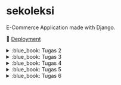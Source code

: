 # sekoleksi

E-Commerce Application made with Django.

:rocket: [Deployment](http://muhammad-vito31-sekoleksi.pbp.cs.ui.ac.id)

<details>
<summary>:blue_book: Tugas 2</summary>

## :blue_book: Tugas 2

### ➡️ Jelaskan bagaimana cara kamu mengimplementasikan _checklist_ di atas secara _step-by-step_ (bukan hanya sekadar mengikuti tutorial).

#### :one: Membuat sebuah proyek Django baru
Pembuatan proyek Django baru dilakukan dengan menjalankan perintah `django-admin startproject <nama_proyek> .` dengan `<nama_proyek>` diganti dengan nama proyek yang diinginkan, untuk proyek ini `sekoleksi`. `.` di akhir perintah menandakan bahwa proyek akan dibuat di direktori di mana perintah tersebut dijalankan.

#### :two: Membuat aplikasi dengan nama `main` pada proyek tersebut
Pembuatan aplikasi `main` pada proyek dilakukan dengan menjalankan perintah `python manage.py startapp main`. Perintah ini akan membuat subdirektori baru bernama `main`. Di dalam subdirektori tersebut, terdapat beberapa _file_ Python untuk keperluan aplikasi `main`. Perlu diperhatikan bahwa perintah tersebut hanya dapat dijalankan di dalam proyek Django yang sudah dibut.

#### :three: Melakukan _routing_ pada proyek agar dapat menjalankan aplikasi `main`
Dalam folder projek, terdapat file `urls.py`. Dalam array `urlpatterns`, tambahkan `path("", include("main.urls"))`, di mana function `include` dan `path` didapatkan dari package `django.urls`. Penambahan ini memuat _urls_ yang didefinisikan di app `main` dan mengonfigurasinya supaya dapat diakses dari proyek.

#### :four: Membuat model pada aplikasi `main` dengan nama `Product`
Pembuatan model `Product` dilakukan dengan menambahkan definisi _class_ `Product` dalam file `main/models.py`. Class `Product` akan _inherit_ class `models.Model` dengan atribut `name`, `price`, dan `description`. Nilai dari masing-masing atribut disesuaikan dengan tipe data yang dibutuhkan.

- `name` memiliki nilai `models.CharField()` karena _value_ yang disimpan berupa string.
- `price` memiliki nilai `models.IntegerField()` karena _value_ yang disimpan berupa angka.
- `description` memiliki nilai `models.TextField()` karena _value_ yang disimpan berupa string.

#### :five: Membuat sebuah fungsi pada `views.py` untuk dikembalikan ke dalam sebuah _template_ HTML yang menampilkan nama aplikasi serta nama dan kelas kamu
Membuat fungsi bernama `show_main` di file `main/views.py`. Fungsi ini mengembalikan sebuah panggilan ke fungsi `render` dari package `django.shortcuts`. Fungsi tersebut akan me-_render_ template yang berada di `main/templates/main.html` dengan menggunakan nilai-nilai yang didefinisikan di argumen ketiga yang berupa nama, npm, dan kelas.

#### :six: Membuat sebuah _routing_ pada `urls.py` aplikasi `main` untuk memetakan fungsi yang telah dibuat pada `views.py`
Dalam folder `main`, terdapat file `urls.py`. Dalam array `urlpatterns`, tambahkan `path("", show_main)` dengan fungsi `show_main` didapatkan dari file `views.py` yang sudah didefinisikan pada step 5. Dengan menambahkan panggilan ke fungsi `path` tersebut, setiap _request_ ke root URL app akan dijalankan fungsi `show_main` yang akan menampilkan nama, npm, serta kelas.

#### :seven: Melakukan _deployment_ ke PWS terhadap aplikasi yang sudah dibuat sehingga nantinya dapat diakses oleh teman-temanmu melalui Internet
Deployment ke PWS dilakukan dengan pertama membuat projek baru di PWS. Lalu, menjalankan perintah yang diberikan, yaitu `git remote add pws <url>` dan `git push main:master`. Dengan ini, PWS akan mendapatkan versi terbaru dari proyek dan dapat di-_run_.

#### :eight: Membuat sebuah `README.md` yang berisi tautan menuju aplikasi PWS yang sudah di-_deploy_, serta jawaban dari beberapa pertanyaan berikut
Membuat file `README.md` dari GitHub web dan menambahkan teks yang dibutuhkan.

### ➡️ Buatlah bagan yang berisi _request client_ ke web aplikasi berbasis Django beserta responnya dan jelaskan pada bagan tersebut kaitan antara `urls.py`, `views.py`, `models.py`, dan berkas `html`.
![image](https://github.com/user-attachments/assets/c17825ad-e24d-4cf3-a0b4-c34f8df6bdcf)

1. **Request dari Client** &mdash; Client akan melakukan request ke server yang akan di-_handle_ oleh Django, dimulai dari `urls.py` yang berada di proyek atau aplikasi yang sesuai.
2. **URL Routing** &mdash; Jika pola URL yang diminta cocok dengan salah satu pola URL di `urls.py`, Django akan mengarahkan request tersebut ke fungsi view di `views.py` yang sesuai.
3. **Penggunaan Database** &mdash; Dalam fungsi view tersebut, dapat dilakukan beberapa aksi, termasuk penggunaan database melalui `models.py`. Sebagai contoh, jika terdapat request berupa pencarian Item berdasarkan nama, `models.py` akan dipakai untuk mencari Item tersebut di database.
4. **Render Template** &mdash; Setelah data selesai diproses, `views.py` akan menggunakan template dari HTML template yang berada di folder `templates/` untuk menyusun respons. Template ini dapat diisi dengan data yang telah diproses dan variabel-variabel lain yang dibutuhkan.
5. **Response ke Client** &mdash; Setelah template HTML selesai di-_render_, Django akan mengirimkan response akhir kembali ke client berupa halaman HTML yang sudah lengkap dengan data yang diminta.

### ➡️ Jelaskan fungsi `git` dalam pengembangan perangkat lunak!
Pada dasarnya git adalah sistem kontrol versi yang digunakan untuk melacak perubahan file menggunakan _commit_. Setiap kali pengembang melakukan _commit_, Git menyimpan versi dari file saat itu, memungkinkan untuk melacak setiap perubahan yang terjadi selama pengembangan. Jika pengembang melakukan kesalahan atau ingin kembali ke versi sebelumnya, Git dengan menggunakan perintah _revert_ yang akan memulihkan versi file tertentu, seolah-olah perubahan setelahnya tidak pernah terjadi, tanpa menghapus riwayat kerja yang sudah ada.

Git memiliki fitur yang bernama _branching_ yang berfungsi untuk membuat cabang yang terpisah dari cabang utama proyek. Dengan _branching_, pengembangan fitur dapat dilakukan di cabang terpisah yang tidak mempengaruhi cabang utama proyek. Setelah fitur selesai dikembangkan dan layak untuk di-_deploy_, pengembang dapat melakukan _merge_ untuk menggabungkan cabang tersebut kembali ke cabang utama. Jika pengembangan fitur tersebut dibatalkan, cabang yang sudah dibuat dapat dihapus dan ini tidak akan mempengaruhi kode lain yang sudah ada di proyek.

Git juga dapat digunakan dengan platform Git, seperti GitHub, GitLab, atau BitBucket, yang memfasilitasi kolaborasi dalam pengembangan proyek. Platform-platform tersebut memudahkan pengembang untuk bekerja dalam tim pada proyek yang sama. Platform-platform tersebut menyediakan fitur seperti Issues untuk pelacakan _bug_ dan tugas, Pull Request untuk _review_ code dan _merge_ ke cabang utama, dan CI/CD untuk otomatisasi pengujian dan _deployment_.

### ➡️ Menurut Anda, dari semua framework yang ada, mengapa framework Django dijadikan permulaan pembelajaran pengembangan perangkat lunak?
Pertama, Django menggunakan bahasa pemrograman Python, yang populer karena kesederhanaannya. Dengan menggunakan Python, Django menjadi lebih mudah untuk dipahami sebagai permulaan dari pengembangan perangkat lunak.

Kedua, Django sudah memiliki banyak fitur bawaan, seperti otentikasi, URL _routing_, ORM, admin panel, dan form handling. Hal ini memungkinkan pengembang untuk lebih fokus pada pengembangan aplikasi dibandingkan mengatur dan membangun fitur-fitur tersebut dari nol.

Ketiga, Django memiliki komunitas aktif yang cukup besar. Komunitas tersebut memberikan banyak sumber belajar terkait Django, seperti tutorial, forum, blog, dan lain sebagainya.

### ➡️ Mengapa model pada Django disebut sebagai ORM?
Object-Relational Mapping (ORM) adalah teknik yang memetakan tabel-tabel dalam database ke objek-objek dalam suatu program, di mana objek ini adalah instance dari suatu class dalam bahasa pemrograman. Dalam konteks Django, model adalah class Python yang dipetakan ke tabel dalam database yang digunakan. Melalui model-model ini, pengembang dapat berinteraksi dengan database hanya dengan memanggil method-method yang tersedia pada class model. Django akan secara otomatis mentranslasikan metode-metode tersebut menjadi query SQL yang akan dijalankan di database. Sebagai contoh, ketika pengembang ingin menyimpan sebuah objek, Django akan mengonversi objek Python menjadi kolom dalam database. Sebaliknya, ketika pengembang ingin mendapatkan data, Django akan mengonversi kolom dalam database menjadi objek Python. Pendekatan ini menyederhanakan pengelolaan data, mengabstraksikan kompleksitas query SQL, dan mempercepat pengembangan aplikasi.
</details>

<details>
<summary>:blue_book: Tugas 3</summary>
    
## :blue_book: Tugas 3

### :arrow_right: Jelaskan mengapa kita memerlukan _data delivery_ dalam pengimplementasian sebuah platform?
_Data delivery_ penting untuk diimplementasi pada sebuah platform untuk memungkinkan terjadinya pertukaran informasi antara sistem-sistem yang terlibat. Komunikasi ini terjadi melalui protokol HTTP, di mana data dikirimkan dalam bentuk HTTP _request_ dan diterima sebagai HTTP _response_. Dalam praktiknya, _data delivery_ memungkinkan berbagai macam operasi, seperti pengiriman input dari pengguna ke _server_, pengambilan data, hingga interaksi dengan layanan eksternal.

### :arrow_right: Menurutmu, mana yang lebih baik antara XML dan JSON? Mengapa JSON lebih populer dibandingkan XML?
1. **Sintaks yang lebih sederhana** &mdash; Salah satu alasan JSON lebih populer dibandingkan XML adalah sintaksnya. Sintaks dari JSON lebih mudah dibaca dibandingkan XML. JSON menggunakan pasangan _key-value_ dengan petik dua, kurung kurawal, dan kurung siku, sedangkan XML menggunakan tag pembuka dan penutup yang membuat XML lebih sulit untuk di-_manage_.
2. **Integrasi dengan JavaScript** &mdash; JSON adalah akronim dari JavaScript Object Notation. JavaScript sendiri adalah bahasa yang digunakan untuk pengembangan web. Dengan demikian, penggunaan JSON dalam konteks pengembangan web lebih disukai karena lebih mudah untuk dipakai dengan JavaScript dengan menggunakan fungsi `JSON.parse`. Di sisi lain, XML harus menggunakan _parser_ XML tambahan yang akan menambah kompleksitas aplikasi.
3. **JSON lebih ringkas** &mdash; Seperti pada poin 1, XML menggunakan tag pembuka dan penutup, sedangkan JSON menggunakan pasangan _key-value_. Hal ini menyebabkan berkas JSON cenderung lebih kecil daripada berkas XML untuk representasi data yang sama. 

### :arrow_right: Jelaskan fungsi dari method `is_valid()` pada form Django dan mengapa kita membutuhkan method tersebut?
Method `is_valid()` pada Django digunakan untuk melakukan validasi terhadap data yang dikirim dari klien. Validasi ini perlu dilakukan untuk mengecek apakah data tersebut sudah sesuai dengan batasan dan aturan yang telah ditetapkan di form. Sebagai contoh, sebuah aplikasi menerima _field_ `harga` yang bertipe _integer_. Jika klien mengirimkan harga dalam bentuk _string_, tanpa validasi, akan terjadi berbagai error pada aplikasi yang tidak diinginkan saat aplikasi mencoba untuk memproses data tersebut.

Method `is_valid()` bertindak sebagai "penjaga gerbang" yang memastikan data yang diterima valid. Jika validasi berhasil, `is_valid()` akan mengembalikan nilai `True` dan aplikasi melanjutkan proses seperti biasa. Namun, jika validasi gagal, Django akan menyimpan pesan error yang terjadi, dan `is_valid()` akan mengembalikan nilai `False`. Dengan cara ini, error tersebut dapat ditangani dengan menampilkan pesan yang sesuai kepada klien.

### :arrow_right: Mengapa kita membutuhkan `csrf_token` saat membuat form di Django? Apa yang dapat terjadi jika kita tidak menambahkan `csrf_token` pada form Django? Bagaimana hal tersebut dapat dimanfaatkan oleh penyerang?
Penggunaan token CSRF adalah salah satu tindakan untuk mencegah terjadinya serangan CSRF. Secara sederhana, serangan CSRF adalah serangan di mana sebuah situs berbahaya memanfaatkan sesi login situs lain untuk melakukan aksi di situs tersebut tanpa sepengetahuan pengguna. Token CSRF berfungsi sebagai lapisan verifikasi tambahan yang memastikan bahwa aksi yang diterima oleh _server_ adalah permintaan yang sah dari pengguna, bukan dari situs berbahaya.

Dalam Django, setiap kali form dibuat, _server_ akan membuat token CSRF yang unik dan menanamkannya dalam form. Saat form tersebut dikirim oleh pengguna, token tersebut akan dikembalikan ke _server_. _Server_ kemudian memeriksa apakah token CSRF yang diterima adalah token sah yang sebelumnya pernah dibuat. Jika token cocok, aksi tersebut dianggap sah dan diproses. Jika token tersebut tidak cocok, permintaan akan ditolak untuk meminimalisasi potensi terjadinya serangan.

### :arrow_right: Jelaskan bagaimana cara kamu mengimplementasikan _checklist_ di atas secara _step-by-step_ (bukan hanya sekadar mengikuti tutorial).

#### :one: Membuat input form untuk menambahkan objek model pada app sebelumnya.
Forms dalam Django didefinisikan dalam sebuah berkas bernama `forms.py`, yang biasanya diletakkan dalam folder aplikasi. Untuk membuat form, saya menambahkan berkas `forms.py` ke dalam folder `main` dan mendefinisikan kelas `ProductForm`. Kelas ini digunakan sebagai wadah untuk pembuatan objek `Product` baru.

```python3
# main/forms.py

from django.forms import ModelForm
from .models import Product

class ProductForm(ModelForm):
    class Meta:
        model = Product
        fields = ['name', 'price', 'description']
```

Selanjutnya, untuk menampilkan form pembuatan produk baru, saya menambahkan berkas template baru bernama `create_product.html` yang diletakkan di folder `main/templates`. Template ini berisi form yang akan digunakan oleh pengguna untuk membuat produk baru.

```django
{% comment %} create_product.html {% endcomment %}

{% extends 'base.html' %}

{% block content %}
<h1>Add New Product</h1>

<form method="POST">
  {% csrf_token %}
  <table>
    {{ form.as_table }}
    <tr>
      <td></td>
      <td>
        <input type="submit" value="Add Product" />
      </td>
    </tr>
  </table>
</form>
{% endblock content %}
```

Di dalam berkas `main/views.py`, saya membuat fungsi baru bernama `create_product`. Fungsi ini bertugas untuk memproses permintaan dari pengguna untuk membuat produk baru dengan menggunakan kelas `ProductForm` di `main/forms.py`. Fungsi ini akan menangani permintaan GET untuk menampilkan form pembuatan produk dan POST untuk memproses data.

```python3
# main/views.py

def create_product(request):
    form = ProductForm(request.POST or None)

    if form.is_valid() and request.method == 'POST':
        form.save()
        return redirect('main:show_main')

    return render(request, 'create_product.html', { 'form': form })
```

Terakhir, dalam berkas `main/urls.py`, saya menghubungkan rute _path_ `/create-product` ke fungsi `create_product`.

```python3
# main/urls.py

urlpatterns = [
    # ...
    path('create-product', create_product, name='create_product'),
    # ...
]
```

Dengan demikian, ketika pengguna mengunjungi halaman `/create-product`, mereka dapat mengisi form untuk menambahkan produk baru, dan setelah data divalidasi, produk tersebut akan disimpan dalam basis data.

#### :two: Tambahkan 4 fungsi views baru untuk melihat objek yang sudah ditambahkan dalam format XML, JSON, XML by ID, dan JSON by ID.
Dalam berkas `main/views.py`, saya definisikan 4 fungsi baru, yaitu `show_xml`, `show_xml_by_id`, `show_json`, dan `show_json_by_id`. Masing-masing fungsi ini berfungsi sesuai dengan namanya, `show_xml` dan `show_json` akan menampilkan seluruh produk dalam XML dan JSON, `show_xml_by_id` dan `show_json_by_id` akan menampilkan produk berdasarkan ID dalam XML dan JSON.

```python3
# main/views.py

def show_xml(request):
    data = Product.objects.all()
    return HttpResponse(serializers.serialize('xml', data), content_type='application/xml')

def show_xml_by_id(request, id):
    data = Product.objects.filter(pk=id)
    return HttpResponse(serializers.serialize('xml', data), content_type='application/xml')

def show_json(request):
    data = Product.objects.all()
    return HttpResponse(serializers.serialize('json', data), content_type='application/json')

def show_json_by_id(request, id):
    data = Product.objects.filter(pk=id)
    return HttpResponse(serializers.serialize('json', data), content_type='application/json')
```

#### :three: Membuat routing URL untuk masing-masing views yang telah ditambahkan pada poin 2.
Dalam berkas `main/urls.py`, saya memperbarui variabel `urlpatterns` dengan menambahkan rute untuk keempat fungsi yang baru didefinisi. Rute-rute ini memastikan bahwa permintaan ke URL akan ditangani oleh fungsi yang sesuai.

```python3
# main/urls.py

urlpatterns = [
    # ...
    path('xml/', show_xml, name='show_xml'),
    path('xml/<str:id>/', show_xml_by_id, name='show_xml'),
    path('json/', show_json, name='show_json'),
    path('json/<str:id>', show_json_by_id, name='show_json'),
    # ...
]
```

### :camera_flash: Postman Screenshots

#### :one: XML
![image](https://github.com/user-attachments/assets/3cc72ad1-d050-4ac1-b85d-db79bf64c13d)

#### :two: JSON
![image](https://github.com/user-attachments/assets/9f4abf90-69df-4fc9-9257-53b9ea458726)

#### :three: XML by ID
![image](https://github.com/user-attachments/assets/838b5061-2cb7-4998-ba2e-8614ee7cc4f6)

#### :four: JSON by ID
![image](https://github.com/user-attachments/assets/0d463b05-da98-4e74-ba26-97441e034d42)
</details>

<details>
<summary>:blue_book: Tugas 4</summary>

## :blue_book: Tugas 4

### :arrow_right: Apa perbedaan antara `HttpResponseRedirect()` dan `redirect()`
Redirect dalam HTTP diatur menggunakan _status codes_ dalam rentang `3xx`. Salah satu cara untuk menangani _redirect_ di Django adalah dengan menggunakan `HttpResponseRedirect`, yang merupakan sebuah subclass dari `HttpResponse`. Kelas ini secara otomatis menetapkan _status code_ 302, yaitu _status code_ standar untuk HTTP _redirect_.

Fungsi `redirect` adalah fungsi pembantu yang secara internal akan menghasilkan _response_ HTTP dengan _status code_ 302, sama seperti `HttpResponseRedirect`. Fungsi ini dapat menerima argumen berupa `model`, `view`, atau `url` dan secara otomatis menentukan _path_ yang dituju berdasarkan konteks projek Django.

Secara umum, fungsi `redirect` lebih fleksibel daripada class `HttpResponseRedirect`. `HttpResponseRedirect` hanya digunakan untuk membuat _response_ HTTP dengan _status code_ yang berada di jangkauan `3xx`. Fungsi `redirect` tidak hanya menyediakan _response_ 302, tetapi juga berintegrasi dengan projek Django, sehingga lebih mudah untuk digunakan.

### :arrow_right: Jelaskan cara kerja penghubungan model `Product` dengan `User`!
Penghubungan model `Product` dengan `User` dilakukan dengan relasi menggunakan `models.ForeignKey`. 

```python
class Product(models.Model):
    user = models.ForeignKey(User, on_delete=models.CASCADE)

    id = models.UUIDField(primary_key=True, default=uuid.uuid4, editable=False)
    name = models.CharField(max_length=255)
    price = models.IntegerField()
    description = models.TextField()
```

Pada kode tersebut, `Product` terhubung dengan `User` melalui field `user`. Field tersebut mendeklarasikan bahwa banyak `Product` dapat dimiliki oleh seorang `User`, menciptakan relasi _one-to-many_. Penggunaan `on_delete=models.CASCADE` berarti jika sebuah `User` dihapus, semua `Product` yang terhubung dengan `User` tersebut ikut dihapus.

### :arrow_right: Apa perbedaan antara authentication dan authorization, apakah yang dilakukan saat pengguna login? Jelaskan bagaimana Django mengimplementasikan kedua konsep tersebut.
Autentikasi adalah proses verifikasi identitas pengguna. Proses autentikasi memastikan bahwa pengguna benar-benar merupakan pengguna yang dia klaim. Otorisasi adalah proses yang menentukan apakah seorang pengguna memiliki hak akses terhadap suatu _resource_. Secara umum, autentikasi menentukan siapa pengguna tersebut dan otorisasi menentukan hak akses yang dimiliki oleh seorang pengguna.

Saat pengguna login, autentikasi akan memverifikasi identitas mereka melalui username dan password. Lalu, username dan password tersebut akan dibandingkan dengan data yang tersimpan dalam basis data. Setelah berhasil diautentikasi, pengguna dapat diotorisasi untuk mengakses fitur-fitur tertentu sesuai dengan hak akses mereka.

Django mengimplementasikan autentikasi melalui modul `django.contrib.auth`. Django menyediakan fungsi-fungsi bawaan untuk memverifikasi identitas pengguna, seperti `login` dan `logout`. Selain itu, Django menyediakan model `User` untuk menyimpan data-data pengguna. Otorisasi dalam Django diterapkan melalui sistem permissions dan groups yang fleksibel, memungkinkan pengembang untuk mengatur hak izin sesuai kebutuhan. Hak akses setiap pengguna dapat diatur secara individu, maupun berdasarkan grup yang mereka ikuti.

### :arrow_right: Bagaimana Django mengingat pengguna yang telah login? Jelaskan kegunaan lain dari cookies dan apakah semua cookies aman digunakan?
Django mengingat pengguna yang sudah login dengan menggunakan _session_ dan _cookies_. Saat pengguna berhasil login, Django menyimpan informasi sesi mereka dalam basis data, yang berisi informasi penting seperti identitas pengguna. Kemudian, Django mengirimkan sebuah session ID ke klien dalam bentuk _cookie_. Setiap kali pengguna mengunjungi halaman dalam aplikasi, _cookie_ ini akan dikirimkan kembali ke _server_. Lalu, Django akan membaca _cookie_ tersebut untuk mengambil session ID dan membandingkannya dengan informasi sesi yang tersimpan dalam basis data. Jika terdapat sesi yang cocok dengan session ID, Django dapat membaca informasi pengguna terkait dan melanjutkan interaksi tanpa perlu pengguna untuk login ulang.

Cookies juga memiliki fungsi lain selain untuk _session management_. Cookies biasa digunakan untuk menyimpan data pada browser klien, seperti preferensi pengguna dan data sementara. Cookies juga berfungsi untuk pelacakan aktivitas pengguna, memungkinkan situs untuk menyesuaikan konten atau iklan berdasarkan perilaku pengguna.

Cookies memiliki beberapa konfigurasi untuk mengatur bagaimana cookie tersebut bekerja. Jika sebuah cookie tidak diatur dengan tepat, cookie tersebut dapat menjadi celah untuk dieksploitasi penyerang untuk mencuri data dengan menggunakan sesi pengguna. Beberapa konfigurasi cookie yang perlu diperhatikan adalah sebagai berikut.

1. **HttpOnly** &mdash; Cookie dengan atribut `HttpOnly` tidak dapat diakses oleh JavaScript yang membantu mencegah serangan XSS.
2. **Secure** &mdash; Cookie dengan atribut `Secure` hanya dapat dikirim melalui HTTPS, bukan HTTP. Dengan demikian, data dalam cookie akan terenkripsi dan terjaga saat pengiriman.
3. **SameSite** &mdash; Atribut `SameSite` mengatur apakah sebuah cookie dapat dikirim dengan sebuah permintaan yang akan dilaksanakan. Atribut ini membantu melindungi dari serangan CSRF.
4. **Expiration** &mdash; Atribut `Expiration` mengatur kapan sebuah cookie kadaluwarsa. Adanya waktu kadaluwarsa mengurangi risiko terjadinya serangan dengan memperkecil jendela bagi penyerang untuk mengambil cookie dari pengguna.

### :arrow_right: Jelaskan bagaimana cara kamu mengimplementasikan checklist di atas secara step-by-step (bukan hanya sekadar mengikuti tutorial).

#### :one: Mengimplementasikan fungsi registrasi, login, dan logout untuk memungkinkan pengguna untuk mengakses aplikasi sebelumnya dengan lancar.
1. Membuat tiga fungsi di `main/views.py`, yaitu `register_user`, `login_user`, dan `logout_user`. Fungsi `register_user` dan `login_user` memanfaatkan class yang disediakan oleh Django, yaitu `UserCreationForm` dan `AuthenticationForm`. 
   ```python
   # ...

   # digunakan ketika seorang pengguna ingin membuat akun baru
   def register_user(request):
       if request.method == "POST":
           form = UserCreationForm(request.POST)
    
           if form.is_valid():
               form.save()
               messages.success(request, 'Your account has been successfully created!')
               return redirect('main:login')
    
       form = UserCreationForm()
       return render(request, 'register.html', { 'form': form })

   # digunakan ketika seorang pengguna ingin login menggunakan akun mereka
   def login_user(request: HttpRequest):
       if request.method == "POST":
           form = AuthenticationForm(data=request.POST)
    
           if form.is_valid():
               user = form.get_user()
               login(request, user)
    
               response = HttpResponseRedirect(reverse('main:show_main'))
               response.set_cookie('last_login', str(datetime.now()))
               return response
    
       form = AuthenticationForm(request)
       return render(request, 'login.html', { 'form': form })

   # digunakan ketika seorang pengguna ingin logout dari akun mereka
   def logout_user(request: HttpRequest):
       logout(request)
       return redirect('main:login')

   # ...
   ```
2. Masing-masing fungsi tersebut dipetakan ke `register/`, `login/`, dan `logout/` dalam `main/urls.py`, supaya dapat diakses.
   ```python
   urlpatterns = [
       # ...
       path('register/', register_user, name='register'),
       path('login/', login_user, name='login'),
       path('logout/', logout_user, name='logout'),
       # ...
   ]
   ```
3. Perlu juga menambahkan _decorator_ `@login_required(login_url='/login')` untuk _views_ yang pengguna perlu login, seperti `/`, dan `/create-product`. Jika pengguna yang belum terautentikasi mencoba untuk mengunjungi halaman tersebut, mereka akan diarahkan ke halaman login terlebih dahulu.
4. Ketika seorang pengguna pertama kali mengunjungi aplikasi, pengguna tersebut akan diarahkan ke formulir login. Setelah berhasil login, pengguna dapat menggunakan aplikasi dengan penuh, seperti mengunjungi _dashboard_ dan menambahkan `Product`.

#### :two: Membuat dua akun pengguna dengan masing-masing tiga dummy data menggunakan model yang telah dibuat pada aplikasi sebelumnya untuk setiap akun di lokal.

##### Akun dengan Username `A`

![image](https://github.com/user-attachments/assets/7c42400b-b6a8-4552-bb21-d81731b95e31)
![image](https://github.com/user-attachments/assets/b5bcf6a1-6cd5-4207-8064-8f08c375e5b7)
![image](https://github.com/user-attachments/assets/c5fa26b7-0f81-4947-9e68-1beed063624e)
![image](https://github.com/user-attachments/assets/9b959179-3d82-4327-b867-9f5404d90cb3)
![image](https://github.com/user-attachments/assets/b0b7036e-cb54-40d0-a6da-f70c9601e714)

##### Akun dengan Username `B`

![image](https://github.com/user-attachments/assets/9744df57-0903-417a-9d49-53a6e5ba40cd)
![image](https://github.com/user-attachments/assets/b5639afb-43b7-4ee5-bf31-08dde8d08de6)
![image](https://github.com/user-attachments/assets/2e18372d-07d3-4fb9-9944-899ed53b2e4f)
![image](https://github.com/user-attachments/assets/0df6981e-38f7-421c-8533-4ce3e09ced25)
![image](https://github.com/user-attachments/assets/5255ef5b-3ae2-49f6-acbb-4e38f4c10088)


#### :three: Menghubungkan model Product dengan User.
Penghubungan dilakukan dengan menambahkan _field_ pada model `Product`, yaitu field `user` dengan value berupa `models.ForeignKey`. Penambahan ini akan menghubungkan `User` dengan `Product` menggunakan relasi _one-to-many_, yang berarti seorang `User` dapat memiliki banyak `Product`. Perubahan pada model `Product` secara lengkap adalah sebagai berikut.

```python
class Product(models.Model):
    # tambahkan field ini
    user = models.ForeignKey(User, on_delete=models.CASCADE)

    id = models.UUIDField(primary_key=True, default=uuid.uuid4, editable=False)
    name = models.CharField(max_length=255)
    price = models.IntegerField()
    description = models.TextField()
```

##### Penjelasan `models.ForeignKey`
- `User` menandakan bahwa foreign key yang dibuat menunjuk ke sebuah baris dalam tabel `User`.
- `on_delete=models.CASCADE` menandakan bahwa ketika seorang `User` dihapus, `Product` yang terhubung dengan `User` tersebut juga dihapus.

#### :four: Menampilkan detail informasi pengguna yang sedang logged in seperti username dan menerapkan cookies seperti last login pada halaman utama aplikasi.
1. Pada view `login_user`, dibuat supaya ketika seorang pengguna mencoba untuk log in dan berhasil, sebuah cookie dengan nama `last_login` akan dibuat dengan isi waktu saat pengguna login.
   ```python
   def login_user(request: HttpRequest):
       if request.method == "POST":
           form = AuthenticationForm(data=request.POST)
    
           if form.is_valid():
               user = form.get_user()
               login(request, user)
    
               response = HttpResponseRedirect(reverse('main:show_main'))
               response.set_cookie('last_login', str(datetime.now()))
               return response
    
       form = AuthenticationForm(request)
       return render(request, 'login.html', { 'form': form })
   ```
2. Data `username` dapat diambil dari object `request.user` yang berisi data pengguna yang sedang log in. Cookies tersedia pada dictionary `request.COOKIES`. Pengimplementasian cookie _last login_ dimulai dari fungsi _view_ `login_user`. Kedua data tersebut tersedia dalam fungsi view `show_main`.
   ```python
   @login_required(login_url='/login')
   def show_main(request: HttpRequest):
       products = Product.objects.filter(user=request.user)
    
       return render(request, "main.html", {
           "name": request.user.username,
           "npm": "2306152411",
           "class": "F",
           "products": products,
           "last_login": request.COOKIES['last_login'],
       })
   ```
3. Data nama dan last login diserahkan ke template `main.html`. Dalam template tersebut, dapat ditampilkan datanya dengan menggunakan kurung kurawal ganda.
   ```django
   <p>{{ name }}<p>
   <h5>Sesi terakhir login: {{ last_login }}</h5>
   ```

</details>

<details>
<summary>:blue_book: Tugas 5</summary>

# :blue_book: Tugas 5

### :arrow_right: Jika terdapat beberapa CSS selector untuk suatu elemen HTML, jelaskan urutan prioritas pengambilan CSS selector tersebut!
Jika sebuah elemen HTML memiliki beberapa CSS selector, prioritasnya ditentukan berdasarkan spesifisitas, _important rules_, dan urutan pendefinisian.

1. `!important` _rules_ 
    ```html
    <p id="text" class="text" style="color: blue;">Hello World</p>
    ```
    ```css
    p {
        color: red !important;
    }
    ```
    Jika terdapat CSS _rule_ dengan tag `!important`, _rule_ tersebut akan memiliki prioritas tertinggi dan menimpa _rule_ lain dengan selector lain. Teks "Hello World" di atas akan berwarna merah karena CSS _rule_ yang mendefinisikan memiliki atribut `!important` sehingga prioritasnya paling tinggi.

3. Inline Styles
    ```html
    <p id="text" class="text" style="color: blue;">Hello World</p>
    ```
    ```css
    #text {
        color: red;
    }
    ```
    CSS _rule_ yang didefinisikan secara inline di HTML tag akan memiliki prioritas yang tinggi. Teks "Hello World" di atas akan berwarna biru karena _inline style_ memiliki prioritas yang lebih tinggi daripada _selector_ ID.

4. ID
    ```html
    <p id="text" class="text">Hello World</p>
    ```
    ```css
    #text {
        color: red;
    }

    .text {
        color: green;
    }
    ```
    Teks "Hello World" di atas akan berwarna merah karena _selector_ ID memiliki prioritas yang lebih tinggi daripada _selector class_.

5. Classes, pseudo-classes, attribute selectors
    ```html
    <p class="text">Hello World</p>
    ```
    ```css
    .text {
        color: red;
    }

    p {
        color: blue;
    }
    ```
    Teks "Hello World" di atas akan berwarna merah karena _selector class_ memiliki prioritas yang lebih tinggi daripada _selector_ elemen.

6. Elements and pseudo-elements
    ```html
    <p>Hello World</p>
    ```
    ```css
    p {
        color: red;
    }
    ```
    Teks "Hello World" di atas akan berwarna merah karena didefinisikan menggunakan _selector_ elemen.

7. Urutan dalam CSS Stylesheet
   ```html
   <p>Hello World</p>
   ```
   ```css
   p {
       color: red;
   }

   p {
       color: blue;
   }
   ```
   Jika terdapat dua CSS _rule_ yang mendefinisikan dengan prioritas yang sama, CSS _rule_ yang didefinisikan terakhir pada _stylesheet_ akan diterapkan. Teks "Hello World" di atas akan berwarna biru karena _rule_ CSS yang mendefinisikan warna biru lebih akhir daripada _rule_ CSS yang mendefinisikan warna merah.

- https://www.w3schools.com/css/css_specificity.asp
- https://www.w3schools.com/css/css_important.asp

### :arrow_right: Mengapa _responsive design_ menjadi konsep yang penting dalam pengembangan aplikasi web? Berikan contoh aplikasi yang sudah dan belum menerapkan responsive design!
_Responsive design_ adalah pendekatan desain web di mana sebuah tampilan dapat beradaptasi dengan berbagai ukuran layar yang ada, seperti untuk desktop, tablet, dan perangkat mobile. Salah satu aspek penting dari penerapan _responsive design_ adalah pengalaman pengguna. Sebuah tampilan web yang responsif akan memiliki pengalaman pengguna yang lebih baik dibandingkan tampilan web yang tidak responsif. Tampilan web yang hanya dirancang untuk ukuran layar besar, seperti desktop, akan sulit untuk dipakai jika web tersebut diakses menggunakan gawai dengan ukuran layar kecil, seperti mobile. Hal ini dapat menyebabkan elemen-elemen pada halaman tampak kecil, tidak proporsional, sulit dijangkau, dan mengurangi kenyamanan pengguna. Sebaliknya, jika web tersebut sudah menerapkan _responsive design_, pengguna yang menggunakan melalui mobile tidak akan menemui masalah apa pun karena tampilannya sudah didesain sedemikian hingga supaya beradaptasi ke ukuran layar yang bervariasi.

Secara umum, sebagian besar web modern sudah mengimplementasikan _responsive design_, terutama pada situs-situs populer seperti Twitter, YouTube, dan Google. Hal ini dapat dilihat dengan mengunjungi web-web tersebut menggunakan mobile, di mana setiap elemen tampil secara proporsional dan tidak ada yang rusak. Namun, masih ada beberapa web yang digunakan sekarang yang belum mengimplementasikan _responsive design_. Salah satu contohnya adalah SiakNG. Ketika diakses melalui perangkat mobile, tampilan SiakNG menunjukkan elemen-elemen yang terlalu kecil, sehingga pengguna perlu memperbesar layar untuk berinteraksi dengan nyaman.

- https://developer.mozilla.org/en-US/docs/Learn/CSS/CSS_layout/Responsive_Design

### :arrow_right: Jelaskan perbedaan antara margin, border, dan padding, serta cara untuk mengimplementasikan ketiga hal tersebut!

#### Margin
Margin adalah jarak luar antara elemen dengan elemen lain di sekitarnya. Margin tidak memiliki warna dan mengosongkan daerah di luar border.
```css
div {
    margin: 10px;
}
```
CSS di atas mendefinisikan margin sebesar `10px` untuk semua sisi pada elemen `div`.

#### Border
Border adalah garis yang mengelilingi elemen yang berada diantara padding dan margin. Border dapat diberi warna, lebar, dan _style_ (solid, double, dash, dan seterusnya). Setiap sisi border dapat diatur secara independen.
```css
div {
    border: 1px solid black;
}
```
CSS di atas mendefinisikan border untuk elemen `div` dengan style solid, selebar 1 pixel, dan berwarna hitam.

#### Padding
Padding adalah jarak antara isi elemen dengan border. Padding menciptakan area dalam elemen di antara border dengan isi elemen.
```css
div {
    padding: 10px;
}
```
CSS di atas mendefinisikan padding sebesar `10px` untuk semua sisi pada elemen `div`.


- https://www.w3schools.com/css/css_boxmodel.asp

### :arrow_right: Jelaskan konsep flex box dan grid layout beserta kegunaannya!

#### Flexbox
Flexbox dalam CSS adalah sistem layout 1 dimensi dalam CSS yang digunakan untuk menyusun elemen dalam sebuah container, baik secara horizontal maupun vertikal. Arab dari flexbox dapat diatur menggunakan properti `flex-direction` yang dapat berupa `row`, `row-reverse`, `column`, atau `column-reverse`. `row` untuk horizontal dan `column` untuk vertikal. Flexbox memungkinkan elemen-elemen dalam container untuk menyesuaikan diri dengan ruang yang tersisa.

Dengan flexbox, posisi elemen dalam container dapat dengan mudah diatur di sepanjang sumbu utama (_main axis_) dan sumbu sekunder (_cross axis_) dengan properti berikut.
1. `justify-content`: Mengatur distribusi elemen pada sumbu utama.
2. `align-items`: Mengatur distribusi elemen pada sumbu sekunder.

Flexbox juga memungkinkan untuk mendistribusikan ruang yang tersedia secara proporsional antara elemen dalam container dengan menggunakan properti berikut.
1. `flex-grow`: Mengatur perilaku elemen terhadap ruang yang tersisa, apakah elemen tersebut akan berkembang mengisi ruang yang tersisa, atau tetap pada ukurannya.
2. `flex-shrink`: Mengatur perilaku elemen terhadap ruang yang terbatas, apakah elemen tersebut akan menyusut memberikan tempat ke elemen lain, atau tetap pada ukurannya. 
3. `flex-basis`: Mengatur ukuran inisial elemen sebelum elemen tersebut tumbuh atau menyusut.

Flexbox ideal untuk mengatur posisi elemen dalam 1 dimensi, seperti:
1. Navbar dan sidebar dengan mengatur elemen-elemen _button_ dan _link_ dalam posisi horizontal atau vertikal.
2. List produk yang tersusun dalam satu baris atau satu kolom.
3. Menengahkan secara vertikal elemen-elemen yang berada dalam satu baris.

#### Grid
Grid adalah sistem layout 2 dimensi yang menggunakan baris dan kolom untuk menaruh elemennya. 

Grid bekerja dengan menggunakan sistem baris dan kolom. Pengembang dapat mengatur jumlah baris dan kolom dan mendefinisikan besarnya dengan menggunakan properti sebagai berikut.
1. `grid-template-columns`: Mengatur jumlah kolom dan ukuran masing-masing kolom pada grid.
2. `grid-template-rows`: Mengatur jumlah baris dan ukuran masing-masing baris pada grid.

Grid ideal untuk mengatur posisi elemen dalam 2 dimensi, seperti:
1. Menyusun galeri yang rapi dan terstruktur dengan baris dan kolom yang konsisten
2. Layout halaman utama yang lumayan kompleks dengan header, sidebar, konten utama, dan footer.

#### Perbedaan Utama Flexbox dan Grid
1. Flexbox mengatur elemen satu per satu sepanjang sumbu utama, sedangkan grid mengatur elemen sepanjang dua sumbu secara bersamaan.
2. Flexbox lebih cocok untuk mengatur elemen pada satu sumbu saja, horizontal atau vertikal. Grid lebih cocok untuk mengatur elemen pada dua sumbu, horizontal dan vertikal.

- https://developer.mozilla.org/en-US/docs/Web/CSS/CSS_grid_layout/Relationship_of_grid_layout_with_other_layout_methods
- https://www.geeksforgeeks.org/comparison-between-css-grid-css-flexbox/

### :arrow_right: Jelaskan bagaimana cara kamu mengimplementasikan checklist di atas secara step-by-step (bukan hanya sekadar mengikuti tutorial)!

#### :one: Implementasikan fungsi untuk menghapus dan mengedit product.
Pertama, membuat fungsi baru di `main/views.py`, yaitu `update_product` dan `delete_product`. Lalu, kedua fungsi ini dipetakan ke _path_ `product/<str:id>/edit` dan `product/<str:id>/delete`. Dengan demikian, ketika seorang pengguna yang sudah terautentikasi mengunjungi _path_ tersebut, mereka dapat menghapus atau mengedit produk berdasarkan ID produk. Definisi kedua fungsi tersebut adalah sebagai berikut.

```python
@login_required(login_url='/login')
def update_product(request: HttpRequest, id):
    obj = get_object_or_404(Product, id=id, user_id=request.user.id)

    if request.method == 'POST':
        form = ProductForm(request.POST, instance=obj)

        if form.is_valid():
            form.save()
            return redirect('main:show_main')

        return redirect('main:show_main')

    form = ProductForm(instance=obj)
    return render(request, 'update_product.html', { 'form': form })

@login_required(login_url='/login')
def delete_product(request: HttpRequest, id):
    obj = get_object_or_404(Product, id=id, user_id=request.user.id)

    if request.method == 'POST':
        obj.delete()
        return redirect('main:show_main')

    return render(request, 'delete_product.html', { 'product': obj })
```

#### :two: Kustomisasi halaman _login_, _register_, dan tambah _product_ semenarik mungkin.
Pertama, saya membuat komponen baru `text_input` dalam direktori `main/templates/components`. Komponen ini akan digunakan dalam setiap formulir supaya konsistensi input teks sama. Kedua, saya membuat tampilan untuk _login_ berupa _card_ menggunakan TailwindCSS. Lalu, tampilan _login_ tersebut saya gunakan lagi untuk halaman _register_, tambah _product_, dan edit _product_. Tampilan dari _login_ adalah sebagai berikut.

```html
<main class="min-h-screen flex flex-col items-center justify-center gap-5">
  <form method="POST" class="px-10 py-8 flex flex-col justify-center gap-4 bg-white rounded-lg shadow-sm border border-gray-300">
    <h1 class="text-3xl font-bold w-full mb-3">Title</h1>
    <!-- Isi Form -->
  </form>
</main>
```

![image](https://github.com/user-attachments/assets/34539053-b955-497e-babf-df40ab8faafb)

#### :three: Kustomisasi halaman daftar _product_ menjadi lebih menarik dan _responsive_. Kemudian, perhatikan kondisi berikut: Jika pada aplikasi belum ada _product_ yang tersimpan, halaman daftar _product_ akan menampilkan gambar dan pesan bahwa belum ada product yang terdaftar. Jika sudah ada product yang tersimpan, halaman daftar product akan menampilkan detail setiap product dengan menggunakan _card_ (tidak boleh sama persis dengan desain pada Tutorial!).

##### Membuat Tampilan _Responsive_ dengan TailwindCSS
Dengan TailwindCSS, tampilan _responsive_ dapat dengan mudah dicapai meggunakan _breakpoints_, seperti `sm:`, `md:`, `lg:`, dan seterusnya. _Breakpoints_ ini memungkinkan kita untuk menentukan aturan-aturan CSS khusus yang hanya diterapkan ketika ukuran layar sudah melewati batas tertentu. Dengan demikian, kita dapat mendefinisikan _style_ tertentu untuk ukuran layar tertentu.

##### Penggunaan _If Statement_ untuk Menampilkan Produk
Dalam Django, menampilkan daftar produk secara kondisional bisa dilakukan dengan menggunakan tag `if`. Contohnya adalah sebagai berikut. 

```django
{% if not products %}
    <!-- HTML dalam block ini akan ditampilkan jika tidak ada produk -->
{% else %}
    <!-- HTML dalam block ini akan ditampilkan jika terdapat setidaknya 1 produk -->
{% endif %}
```

Dalam penerapannya, saya mengganti komponen HTML dalam _block_ tersebut dengan yang sesuai. Saat tidak ada produk, halaman akan menampilkan gambar yang menunjukkan bahwa belum ada produk terdaftar. Untuk itu, saya perlu menambahkan gambar ke dalam projek Django saya.

##### Menambahkan Gambar
Langkah pertama adalah mengubah `settings.py` dalam direktori `sekoleksi`.

```python
STATIC_URL = '/static/'
if DEBUG:
    STATICFILES_DIRS = [BASE_DIR / 'static']
else:
    STATIC_ROOT = BASE_DIR / 'static'
```

Dengan adanya konfigurasi ini, file-file yang berada dalam direktori `/static/` dapat diakses dalam Django menggunakan tag `static`. Lalu, saya tambahkan gambar bernama `empty-list.png` ke dalam folder `static/image`. Penggunaan gambar tersebut adalah sebagai berikut.

```django
{% load static %}
<img src="{% static 'image/empty-list.png' %}" width="300" class="block mx-auto">
```

Kode tersebut akan menampilkan gambar bernama `empty-list.png` yang berada dalam direktori `static/image`.

##### Menampilkan Daftar Produk
Untuk menampilkan daftar produk, dapat digunakan _for loop_ dalam Django untuk mengiterasikan setiap produk yang ada. Implementasinya adalah sebagai berikut.

```django
{% for product in products %}
  {% include "components/product_card.html" with product=product %}
{% endfor %}
```

Komponen `components/product_card.html` akan dijelaskan di nomor selanjutnya.

#### :four: Untuk setiap _card product_, buatlah dua buah button untuk mengedit dan menghapus product pada card tersebut!
Pertama, saya definisikan komponen HTML baru, yaitu `product_card.html` yang berada dalam direktori `main/templates/components`.

```django
<div class="flex flex-col bg-white rounded-lg border border-gray-200 shadow-sm py-6 px-8 text-wrap break-inside-avoid">
  <div class="flex flex-col max-w-md min-w-md">
    <a href="{% url 'main:show_product' product.id %}">
      <h1 class="text-xl font-bold hover:underline">{{ product.name }}</h1>
    </a>
    <h2 class="text-md mt-1">${{ product.price }}</h2>
    <p class="text-gray-700 my-4 w-full">{{ product.description }}</p>
  </div>
  <div class="flex flex-row justify-end items-center gap-3">
    <a class="text-blue-600 hover:underline" href="{% url 'main:update_product' product.id %}">Edit</a>
    <a class="text-blue-600 hover:underline" href="{% url 'main:delete_product' product.id %}">Delete</a>
  </div>
</div>
```

Kedua button untuk mengedit dan menghapus berupa link yang menuju halaman baru berupa form yang di mana _view_-nya telah didefinisikan di _checklist_ nomor 1. Form tersebut didefinisikan dalam `update_product.html` dan `delete_product.html`. Lalu, komponen tersebut digunakan dalam `main.html` dengan menggabungkan dengan _for loop_ produk.

```python
{% for product in products %}
  {% include "components/product_card.html" with product=product %}
{% endfor %}
```

#### :five: Buatlah _navigation bar (navbar)_ untuk fitur-fitur pada aplikasi yang _responsive_ terhadap perbedaan ukuran device, khususnya _mobile_ dan _desktop_.
Pertama, saya membuat berkas baru bernama `navbar.html` dalam direktori `templates`. Implementasi tampilan _responsive_ dilakukan dengan menggunakan breakpoint TailwindCSS. Berikut adalah implementasi dropdown mobile pada `navbar.html`.

```django
<div class="md:hidden">
  <div class="pt-2 pb-5 space-y-1 mx-auto flex flex-col">
    <a href="#" class="hover:underline py-2 text-white">Home</a>
    <a href="#" class="hover:underline py-2 text-white">Products</a>
    <a href="#" class="hover:underline py-2 text-white">Categories</a>
    <a href="#" class="hover:underline py-2 text-white">Cart</a>
    {% if user.is_authenticated %}
      <p class="text-white">Welcome, {{ user.username }}</p>
      <a href="{% url 'main:logout' %}" class="block text-center bg-red-500 hover:bg-red-600 text-white font-bold py-2 px-4 rounded-lg transition duration-300">
        Logout
      </a>
    {% else %}
      <a href="{% url 'main:login' %}" class="block text-center bg-cyan-500 hover:bg-blue-600 text-white font-bold py-2 px-4 rounded-lg transition duration-300 mb-2">
        Login
      </a>
      <a href="{% url 'main:register' %}" class="block text-center bg-green-500 hover:bg-green-600 text-white font-bold py-2 px-4 rounded-lg transition duration-300">
        Register
      </a>
    {% endif %}
  </div>
</div>
```

Karena class `md:hidden`, `div` tersebut akan di-_apply_ style `hidden` jika ukuran layar sudah melebihi batas `md`. Dalam kata lain, _dropdown_ hanya ada jika ukuran layar kecil, seperti ukuran layar mobile. _Navigation bar_ ini dapat digunakan dalam template-template lain dengan menggunakan tag `include` pada Django. Implementasinya adalah sebagai berikut.

```django
{% include 'navbar.html' %}
```

</details>

<details>
<summary>:blue_book: Tugas 6</summary>

## :blue_book: Tugas 6

### :arrow_right: Jelaskan manfaat dari penggunaan JavaScript dalam pengembangan aplikasi web!
JavaScript adalah salah satu teknologi yang digunakan untuk pengembangan _frontend_. Bersama dengan HTML dan CSS, JavaScript mempunyai peran penting dalam menciptakan pengalaman pengguna yang dinamis dan interaktif. HTML bertugas untuk membangun struktur dasar aplikasi web, sementara CSS bertugas untuk mempercantik visual dari struktur tersebut. JavaScript, di sisi lain, memberikan fungsionalitas interaktif, memungkinkan pengguna untuk berinteraksi langsung dengan pengguna, memberikan pengalaman yang lebih hidup.

- https://www.w3schools.com/js/

### :arrow_right: Jelaskan fungsi dari penggunaan `await` ketika kita menggunakan `fetch()`! Apa yang akan terjadi jika kita tidak menggunakan `await`?
Penggunaan `await` saat menggunakan `fetch()` berfungsi untuk menunggu hasil permintaan yang asinkron sebelum melanjutkan eksekusi kode yang sinkron. Seperti yang kita tahu, permintaan ke server tidak instan. Tanpa adanya penggunaan `await`, eksekusi kode akan lanjut tanpa menunggu hasil dari permintaan ke server. Alhasil, dapat terjadi kesalah saat mencoba untuk mengakses data yang belum tersedia. 

- https://developer.mozilla.org/en-US/docs/Web/API/Fetch_API/Using_Fetch

### :arrow_right: Mengapa kita perlu menggunakan decorator `csrf_exempt` pada _view_ yang akan digunakan untuk AJAX `POST`?
Decorator `csrf_exempt` digunakan untuk menonaktifkan perlindungan CSRF untuk view tersebut, sehingga permitnaan AJAX `POST` dapat dilakukan tanpa validasi token CSRF. Secara default, Django akan memblokir POST request tanpa ada token CSRF. Perilaku default ini sedikit mempersulit penggunaan AJAX `POST` di Django. Pada umumnya, form dapat menggunakan `{% csrf_token %}`, tetapi untuk AJAX `POST` kita tidak dapat akses ke CSRF token tersebut. Dengan demikian, untuk mendukung penggunaan AJAX `POST`, validasi token CSRF dinonaktifkan untuk _view_ tersebut.

- https://docs.djangoproject.com/en/5.1/ref/csrf/

### :arrow_right: Pada tutorial PBP minggu ini, pembersihan data _input_ pengguna dilakukan di belakang (_backend_) juga. Mengapa hal tersebut tidak dilakukan di _frontend_ saja?
Pembersihan data juga dilakukan di _backend_ untuk meminimalisasi masuknya data yang tidak bersih. Jika sebuah _view_ terdapat `csrf_exempt`, _view_ tersebut dapat dieksekusi melalui klien HTTP, seperti Postman. Dengan menggunakan Postman untuk melakukan permintaan ke server, kita dapat melewati pembersihan data yang dilakukan di _frontend_. Jika tidak ada pembersihan data _input_ di _backend_, penyerang dapat dengan mudah berinteraksi menggunakan Postman untuk memasukkan data-data yang tidak aman ke basis data. Dengan demikian, perlu juga dilakukan pembersihan data di _backend_.

### :arrow_right: Jelaskan bagaimana cara kamu mengimplementasikan checklist di atas secara step-by-step (bukan hanya sekadar mengikuti tutorial)!

#### :one: AJAX `GET`
Pertama, mengubah fungsi `show_main` di `views.py` untuk tidak melakukan pengambilan data dari basis data. Kita ingin data diambil melalui pemanggilan AJAX di klien.

Kedua, mengubah fungsi `show_xml` dan `show_json` untuk mengambil produk-produk untuk user yang sedang _logged in_. Ini dilakukan dengan menggunakan method `filter` pada `Product` dengan argumen `user=request.user`. Fungsi `show_json` akan dipanggil dari klien dalam bentuk permintaan AJAX.

Ketiga, mengubah kode di `main.html` untuk melakukan permintaan AJAX `GET` untuk mengambil data-data produk. Sebelumnya, pengambilan data dilakukan di _server_ dan kode di `main.html` mengiterasikan untuk setiap produk. Perlu mendefinisikan dua fungsi JavaScript baru di klien, `getProducts`, untuk mengambil data melalui AJAX `GET`, dan `refreshProducts`, untuk menampilkan data.

Implementasi fungsi `getProducts` menggunakan fungsi `fetch` pada JavaScript ke URL `show_json`. Lalu, respons dari server akan diubah menjadi JSON dengan _method_ `.json()`.

```javascript
async function getProducts() {
    return fetch("{% url 'main:show_json' %}").then((res) => res.json());
}
```

Implementasi fungsi `refreshProducts` menggunakan fungsi `getProducts`. Setelah data produk diambil menggunakan fungsi `getProducts`, data-data tersebut di iterasikan dan ditampilkan sebagai _child_ dari elemen `#product-cards`.

```javascript
  async function refreshProducts() {
    const products = await getProducts();

    let classNames = "";
    let htmlString = "";

    if (products.length === 0) {
      classNames = "text-center bg-white rounded-lg border border-gray-200 shadow-sm py-6 px-10 break-inside-avoid";
      htmlString = `
        <img src="{% static 'image/empty-list.png' %}" width="300" class="block mx-auto">
        <p class="text-slate-600">Belum ada produk yang terdaftar</p>
      `;
    } else {
      classNames = "columns-1 md:columns-2 lg:columns-3 xl:columns-4 space-y-3 gap-x-3";
      products.forEach((product) => {
        htmlString += `
          <div class="flex flex-col bg-white rounded-lg border border-gray-200 shadow-sm py-6 px-8 text-wrap break-inside-avoid">
            <div class="flex flex-col max-w-md min-w-md">
                <a href="/product/${product.pk}">
                <h1 class="text-xl font-bold hover:underline">${DOMPurify.sanitize(product.fields.name)}</h1>
              </a>
              <h2 class="text-md mt-1">$${DOMPurify.sanitize(product.fields.price)}</h2>
              <p class="text-gray-700 my-4 w-full">${DOMPurify.sanitize(product.fields.description)}</p>
            </div>
            <div class="flex flex-row justify-end items-center gap-3">
              <a class="text-blue-600 hover:underline" href="/product/${product.pk}/edit">Edit</a>
              <a class="text-blue-600 hover:underline" href="/product/${product.pk}/delete">Delete</a>
            </div>
          </div>
        `;
      })
    }

    productCards.innerHTML = htmlString;
    productCards.className = classNames;
  }
```

Terakhir, pada HTML diperlukan sebuah elemen yang berfungsi sebagai kontainer dari produk-produk. Elemen ini berupa div dengan id `product-cards`.

#### :two: AJAX `POST`
Pertama, perlu mendefinisikan fungsi di `views.py` untuk menambahkan produk menggunakan AJAX, yaitu `create_product_ajax`. Decorator untuk fungsi ini adalah `csrf_exempt` dan `require_POST`. Fungsi ini hanya dapat dipanggil melalui `POST` request. Fungsi ini akan mengambil data `name`, `price`, dan `description` dari _body request_, memasukkannya ke `ProductForm` dan menyimpannya jika data-data valid. Perlu juga fungsi `strip_tags` untuk setiap _field_ data untuk membersihkan supaya tidak ada serangan XSS. Lalu, fungsi tersebut dihubungkan ke URL `product-ajax` di `urls.py` dengan nama `create_product_ajax`.

```python
@csrf_exempt
@require_POST
def create_product_ajax(request):
    product_form = ProductForm(
        data={
            "name": strip_tags(request.POST.get('name')),
            "price": strip_tags(request.POST.get('price')),
            "description": strip_tags(request.POST.get('description')),
        },
    )

    if product_form.is_valid():
        product = product_form.save(commit=False)
        product.user = request.user
        product.save()
        return HttpResponse(b"CREATED", status=201)
    else:
        return HttpResponse(b"ERROR", status=400)
```

Kedua, perlu didefinisikan _method_ untuk melakukan pembersihan data pada `ProductForm`. _Method_ tersebut menggunakan fungsi `strip_tags` dan _raise_ error ketika _field_ tersebut ternyata berupa string kosong.

```python
class ProductForm(ModelForm):
    class Meta:
        model = Product
        fields = ['name', 'price', 'description']

    def clean_name(self):
        name = strip_tags(self.cleaned_data["name"])
        if not name:
            raise ValidationError("Name cannot be empty.")
        return name

    def clean_price(self):
        price = strip_tags(self.cleaned_data["price"])
        if not price:
            raise ValidationError("Price cannot be empty.")
        return price

    def clean_description(self):
        description = strip_tags(self.cleaned_data["description"])
        if not description:
            raise ValidationError("Description cannot be empty.")
        return description
```

Ketiga, perlu didefinisikan fungsi JavaScript baru untuk menambahkan produk melalui AJAX `POST`, yaitu `addProduct`. Fungsi ini akan melakukan `POST` request ke URL `create_product_ajax`. Data untuk request akan berasal dari isi dari form `product-form`. Jika requeset tersebut mengembalikan kode status dalam range `2xx`, maka formnya direset, daftar produk di-_refresh_, dan form modal akan di-_hide_. Dengan demikian, halaman tidak perlu direfresh untuk mendapatkan data baru.

```javascript
  const productForm = document.getElementById("product-form");

  const nameFieldError = document.getElementById("name-field-error");
  const priceFieldError = document.getElementById("price-field-error");
  const descriptionFieldError = document.getElementById("description-field-error");

  async function addProduct() {
    const res = await fetch("{% url 'main:create_product_ajax' %}", {
      method: "POST",
      body: new FormData(productForm),
    })

    if (res.ok) {
      productForm.reset();
      refreshProducts();
      hideModal();
      return;
    }

    const body = await res.json();

    if (body.name) {
      nameFieldError.innerHTML = "<ul>" + body.name.map((error) => `<li>${error.message}</li>`).join("") + "</ul>";
      nameFieldError.classList.remove("hidden");
    } else {
      nameFieldError.classList.add("hidden");
    }

    if (body.price) {
      priceFieldError.innerHTML = "<ul>" + body.price.map((error) => `<li>${error.message}</li>`).join("") + "</ul>";
      priceFieldError.classList.remove("hidden");
    } else {
      priceFieldError.classList.add("hidden");
    }

    if (body.description) {
      descriptionFieldError.innerHTML = "<ul>" + body.description.map((error) => `<li>${error.message}</li>`).join("") + "</ul>";
      descriptionFieldError.classList.remove("hidden");
    } else {
      descriptionFieldError.classList.add("hidden");
    }
  }
```

Keempat, perlu menambahkan fungsi modal form pada HTML, yaitu `show_modal`, dan `hide_modal`. Fungsi `show_modal` akan menampilkan modal dengan menghilangkan class `hidden`. Fungsi `hide_modal` akan menghilangkan modal dengan menambahkan class `hidden`. Button baru juga perlu ditambahkan di mana `onclick` akan mengeksekusi fungsi `showModal()` untuk menampilkan modal. Form pada modal akan mengeksekusi fungsi `addProduct` ketika di-_submit_.

```html
<button data-modal-target="crud-modal" data-modal-toggle="crud-modal" class="text-blue-600 hover:underline" onclick="showModal();">
  Add New Product by AJAX
</button>

...

<div id="crud-modal" tabindex="-1" aria-hidden="true" class="hidden fixed inset-0 z-50 w-full flex items-center justify-center bg-gray-800 bg-opacity-50 overflow-x-hidden overflow-y-auto transition-opacity duration-300 ease-out">
  <div id="crud-modal-content" class="relative bg-white rounded-lg shadow-lg w-5/6 sm:w-3/4 md:w-1/2 lg:w-1/3 mx-4 sm:mx-0 transform scale-95 opacity-0 transition-transform transition-opacity duration-300 ease-out">
    <!-- Modal header -->
    <div class="flex items-center justify-between p-4 rounded-t">
      <h3 class="text-xl font-semibold text-gray-900">
        Add New Product
      </h3>
      <button type="button" class="text-gray-400 bg-transparent hover:bg-gray-200 hover:text-gray-900 rounded-lg text-sm p-1.5 ml-auto inline-flex items-center" id="closeModalBtn" onclick="hideModal()">
        <svg aria-hidden="true" class="w-5 h-5" fill="currentColor" viewBox="0 0 20 20" xmlns="http://www.w3.org/2000/svg">
          <path fill-rule="evenodd" d="M4.293 4.293a1 1 0 011.414 0L10 8.586l4.293-4.293a1 1 0 111.414 1.414L11.414 10l4.293 4.293a1 1 0 01-1.414 1.414L10 11.414l-4.293 4.293a1 1 0 01-1.414-1.414L8.586 10 4.293 5.707a1 1 0 010-1.414z" clip-rule="evenodd"></path>
        </svg>
        <span class="sr-only">Close modal</span>
      </button>
    </div>
    <!-- Modal body -->
    <div class="px-6 py-4 space-y-6 form-style">
      <form id="product-form" onsubmit="submitAddProduct">

        <div class="w-full" id="name-field">
          <label for="name" class="text-sm">
            Name
          </label>
          <input
            id="name"
            name="name"
            type="text"
            required
            class="p-2 outline-none border-2 border-gray-200 focus:border-black w-full rounded-lg"
            placeholder="Berserk Deluxe Edition Vol. 1"
          />
          <div id="name-field-error" class="mt-2 bg-rose-200 border-2 border-rose-300 rounded-lg px-4 py-2 hidden"></div>
        </div>

        <div class="w-full" id="price-field">
          <label for="price" class="text-sm">
            Price
          </label>
          <input
            id="price"
            name="price"
            type="text"
            required
            class="p-2 outline-none border-2 border-gray-200 focus:border-black w-full rounded-lg"
            placeholder="60"
          />
          <div id="price-field-error" class="mt-2 bg-rose-200 border-2 border-rose-300 rounded-lg px-4 py-2 hidden"></div>
        </div>

        <div class="w-full" id="description-field">
          <label for="description" class="text-sm">
            Description
          </label>
          <textarea
            id="description"
            name="description"
            rows="10"
            cols="40"
            type="text"
            required
            class="p-2 outline-none border-2 border-gray-200 focus:border-black w-full rounded-lg"
            placeholder="Berserk is a dark fantasy manga that follows the brutal and tragic journey of Guts, a lone mercenary with a mysterious past, as he battles monstrous foes and struggles against fate in a violent medieval world."
          ></textarea>
          <div id="description-field-error" class="mt-2 bg-rose-200 border-2 border-rose-300 rounded-lg px-4 py-2 hidden"></div>
        </div>

        <div class="flex flex-col space-y-2 md:flex-row md:space-y-0 md:space-x-2 p-6 border-t border-gray-200 rounded-b justify-center md:justify-end">
          <button type="button" class="bg-red-600 hover:bg-red-500 text-white font-bold py-2 px-4 rounded-lg" id="cancelButton" onclick="hideModal()">Cancel</button>
          <button type="submit" class="bg-cyan-600 hover:bg-cyan-500 text-white font-bold py-2 px-4 rounded-lg">Save</button>
        </div>
      </form>
    </div>
  </div>
</div>
```

```javascript
  const modal = document.getElementById("crud-modal");
  const modalContent = document.getElementById("crud-modal-content");

  function showModal() {
    modal.classList.remove('hidden'); 
    setTimeout(() => {
      modalContent.classList.remove('opacity-0', 'scale-95');
      modalContent.classList.add('opacity-100', 'scale-100');
    }, 50); 
  }

  function hideModal() {
    nameFieldError.classList.add("hidden");
    priceFieldError.classList.add("hidden");
    descriptionFieldError.classList.add("hidden");

    modalContent.classList.remove('opacity-100', 'scale-100');
    modalContent.classList.add('opacity-0', 'scale-95');

    setTimeout(() => {
      modal.classList.add('hidden');
    }, 150); 
  }
```

</details>
